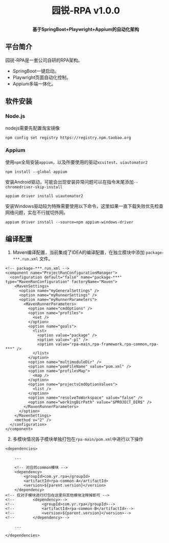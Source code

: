 <h1 align="center" style="margin: 30px 0 30px; font-weight: bold;">园锐-RPA v1.0.0</h1>
<h4 align="center">基于SpringBoot+Playwright+Appium的自动化架构</h4>

## 平台简介

园锐-RPA是一套公司自研的RPA架构。

* SpringBoot一键启动。
* Playwright页面自动化控制。
* Appium多端一体化。

## 软件安装

### Node.js
nodejs需要先配置淘宝镜像
```
npm config set registry https://registry.npm.taobao.org
```

### Appium
使用<code>npm</code>全局安装<code>appium</code>，以及所要使用的驱动<code>xcuitest</code>、<code>uiautomator2</code>
```
npm install --global appium
```
安装Android驱动，可能会出现安装异常问题可以在指令末尾添加<code>--chromedriver-skip-install</code>
```
appium driver install uiautomator2
```
安装Windows驱动较为特殊需要使用以下命令，这里如果一直下载失败优先检查网络问题，实在不行就切外网。
```
appium driver install --source=npm appium-windows-driver
```

## 编译配置

1. Maven编译配置，当前集成了IDEA的编译配置，在独立模块中添加
<code>package-***.run.xml</code>
文件。
```
<!-- package-***.run.xml -->
<component name="ProjectRunConfigurationManager">
  <configuration default="false" name="package-***" type="MavenRunConfiguration" factoryName="Maven">
    <MavenSettings>
      <option name="myGeneralSettings" />
      <option name="myRunnerSettings" />
      <option name="myRunnerParameters">
        <MavenRunnerParameters>
          <option name="cmdOptions" />
          <option name="profiles">
            <set />
          </option>
          <option name="goals">
            <list>
              <option value="package" />
              <option value="-pl" />
              <option value="rpa-main,rpa-framework,rpa-common,rpa-***" />
            </list>
          </option>
          <option name="multimoduleDir" />
          <option name="pomFileName" value="pom.xml" />
          <option name="profilesMap">
            <map />
          </option>
          <option name="projectsCmdOptionValues">
            <list />
          </option>
          <option name="resolveToWorkspace" value="false" />
          <option name="workingDirPath" value="$PROJECT_DIR$" />
        </MavenRunnerParameters>
      </option>
    </MavenSettings>
    <method v="2" />
  </configuration>
</component>
```

2. 多模块情况各子模块单独打包在<code>rpa-main/pom.xml</code>中进行以下操作
```
<dependencies>

    ...
    
    <!-- 对应的common模块 -->
    <dependency>
        <groupId>com.yr.rpa</groupId>
        <artifactId>rpa-common-A</artifactId>
        <version>${parent.version}</version>
    </dependency>
<!-- 仅对子模块进行打包在这里将其他模块注释掉即可 -->
<!--        <dependency>-->
<!--            <groupId>com.yr.rpa</groupId>-->
<!--            <artifactId>rpa-common-B</artifactId>-->
<!--            <version>${parent.version}</version>-->
<!--        </dependency>-->
    
    ...
    
</dependencies>
```